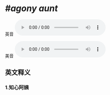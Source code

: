 # ***\#agony aunt*** 
英音
<audio src="./media/agony aunt1_AAC.aac" controls="controls"></audio>

美音
<audio src="./media/agony aunt2_AAC.aac" controls="controls"></audio>



  

英文释义
---
### 1.**知心阿姨**  


